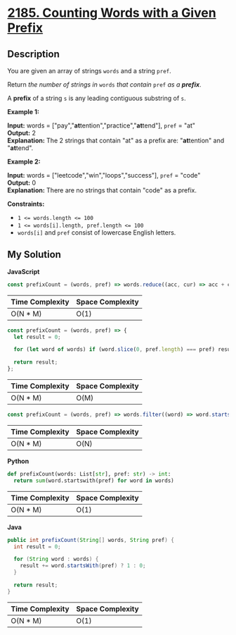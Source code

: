 # [2185. Counting Words with a Given Prefix](https://leetcode.com/problems/counting-words-with-a-given-prefix)

## Description

You are given an array of strings `words` and a string `pref`.

Return _the number of strings in_ `words` _that contain_ `pref` _as a **prefix**_.

A **prefix** of a string `s` is any leading contiguous substring of `s`.

**Example 1:**

**Input:** words = \["pay","**at**tention","practice","**at**tend"\], `pref` \= "at"  
**Output:** 2  
**Explanation:** The 2 strings that contain "at" as a prefix are: "**at**tention" and "**at**tend".

**Example 2:**

**Input:** words = \["leetcode","win","loops","success"\], `pref` \= "code"  
**Output:** 0  
**Explanation:** There are no strings that contain "code" as a prefix.

**Constraints:**

- `1 <= words.length <= 100`
- `1 <= words[i].length, pref.length <= 100`
- `words[i]` and `pref` consist of lowercase English letters.

## My Solution

**JavaScript**

```js
const prefixCount = (words, pref) => words.reduce((acc, cur) => acc + cur.startsWith(pref), 0);
```

| Time Complexity | Space Complexity |
| --------------- | ---------------- |
| O(N \* M)       | O(1)             |

```js
const prefixCount = (words, pref) => {
  let result = 0;

  for (let word of words) if (word.slice(0, pref.length) === pref) result++;

  return result;
};
```

| Time Complexity | Space Complexity |
| --------------- | ---------------- |
| O(N \* M)       | O(M)             |

```js
const prefixCount = (words, pref) => words.filter((word) => word.startsWith(pref)).length;
```

| Time Complexity | Space Complexity |
| --------------- | ---------------- |
| O(N \* M)       | O(N)             |

**Python**

```python
def prefixCount(words: List[str], pref: str) -> int:
  return sum(word.startswith(pref) for word in words)
```

| Time Complexity | Space Complexity |
| --------------- | ---------------- |
| O(N \* M)       | O(1)             |

**Java**

```java
public int prefixCount(String[] words, String pref) {
  int result = 0;

  for (String word : words) {
    result += word.startsWith(pref) ? 1 : 0;
  }

  return result;
}
```

| Time Complexity | Space Complexity |
| --------------- | ---------------- |
| O(N \* M)       | O(1)             |
